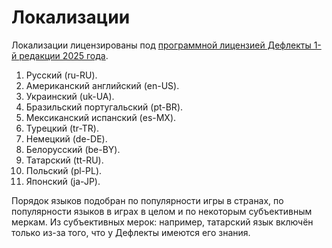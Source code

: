 # Локализации

Локализации лицензированы под [программной лицензией Дефлекты 1-й редакции 2025 года](/docs/LICENSE_ru-RU.md).

1. Русский (ru-RU).
2. Американский английский (en-US).
3. Украинский (uk-UA).
4. Бразильский португальский (pt-BR).
5. Мексиканский испанский (es-MX).
6. Турецкий (tr-TR).
7. Немецкий (de-DE).
8. Белорусский (be-BY).
9. Татарский (tt-RU).
10. Польский (pl-PL).
11. Японский (ja-JP).

Порядок языков подобран по популярности игры в странах, по популярности языков в играх в целом и по некоторым субъективным меркам. Из субъективных мерок: например, татарский язык включён только из-за того, что у Дефлекты имеются его знания.
